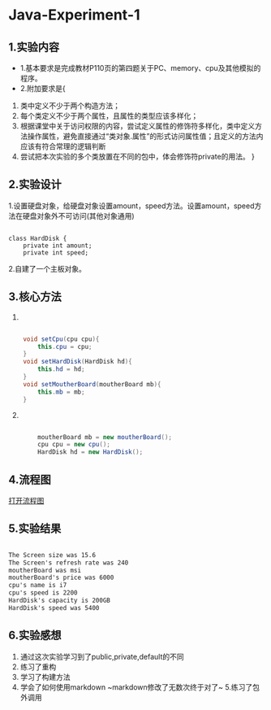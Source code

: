 # Java-Experiment-1
## 1.实验内容
- 1.基本要求是完成教材P110页的第四题关于PC、memory、cpu及其他模拟的程序。
- 2.附加要求是{
 1. 类中定义不少于两个构造方法；
 2. 每个类定义不少于两个属性，且属性的类型应该多样化；
 3. 根据课堂中关于访问权限的内容，尝试定义属性的修饰符多样化，类中定义方法操作属性，避免直接通过“类对象.属性”的形式访问属性值；且定义的方法内应该有符合常理的逻辑判断
 4. 尝试把本次实验的多个类放置在不同的包中，体会修饰符private的用法。
}
## 2.实验设计
1.设置硬盘对象，给硬盘对象设置amount，speed方法。设置amount，speed方法在硬盘对象外不可访问(其他对象通用)
```

class HardDisk {
    private int amount;
    private int speed;

```
2.自建了一个主板对象。
## 3.核心方法
1.
```Java

    void setCpu(cpu cpu){
        this.cpu = cpu;
    }
    void setHardDisk(HardDisk hd){
        this.hd = hd;
    }
    void setMoutherBoard(moutherBoard mb){
        this.mb = mb;
    }

```
2.
```Java

        moutherBoard mb = new moutherBoard();
        cpu cpu = new cpu();
        HardDisk hd = new HardDisk();

```
## 4.流程图
[打开流程图]()
## 5.实验结果
```markdown

The Screen size was 15.6
The Screen's refresh rate was 240
moutherBoard was msi
moutherBoard's price was 6000
cpu's name is i7
cpu's speed is 2200
HardDisk's capacity is 200GB
HardDisk's speed was 5400

```
## 6.实验感想
 1. 通过这次实验学习到了public,private,default的不同
 2. 练习了重构
 3. 学习了构建方法
 4. 学会了如何使用markdown 
 ~markdown修改了无数次终于对了~
 5.练习了包外调用
 
